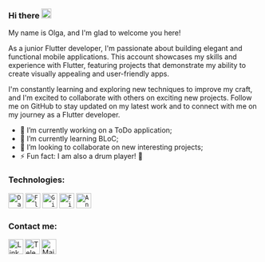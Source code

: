 ### Hi there <img src="https://raw.githubusercontent.com/MartinHeinz/MartinHeinz/master/wave.gif" width="20px">

My name is Olga, and I'm glad to welcome you here!

As a junior Flutter developer, I'm passionate about building elegant and functional mobile applications. This account showcases my skills and experience with Flutter, featuring projects that demonstrate my ability to create visually appealing and user-friendly apps. 

I'm constantly learning and exploring new techniques to improve my craft, and I'm excited to collaborate with others on exciting new projects. Follow me on GitHub to stay updated on my latest work and to connect with me on my journey as a Flutter developer.

- 🔭 I’m currently working on a ToDo application;
- 🌱 I’m currently learning BLoC;
- 👯 I’m looking to collaborate on new interesting projects;
- ⚡ Fun fact: I am also a drum player! 🥁

### Technologies:
<div>
	<code><img height="30" src="https://user-images.githubusercontent.com/25181517/186150304-1568ffdf-4c62-4bdc-9cf1-8d8efcea7c5b.png" alt="Dart" title="Dart" /></code>
	<code><img height="30" src="https://user-images.githubusercontent.com/25181517/186150365-da1eccce-6201-487c-8649-45e9e99435fd.png" alt="Flutter" title="Flutter" /></code>
	<code><img height="30" src="https://user-images.githubusercontent.com/25181517/192108372-f71d70ac-7ae6-4c0d-8395-51d8870c2ef0.png" alt="Git" title="Git" /></code>
	<code><img height="30" src="https://user-images.githubusercontent.com/25181517/189716855-2c69ca7a-5149-4647-936d-780610911353.png" alt="Firebase" title="Firebase" /></code>
	<code><img height="30" src="https://user-images.githubusercontent.com/25181517/192108895-20dc3343-43e3-4a54-a90e-13a4abbc57b9.png" alt="Android Studio" title="Android Studio" /></code>
</div>

### Contact me:
<a href="https://www.linkedin.com/in/olgabragina/"><img align="left" src="https://icon-library.com/images/linked-icon/linked-icon-5.jpg" alt="LinkedIn" width="30px"/></a>

<a href="https://t.me/o_lich"><img align="left" src="https://cdn3.iconfinder.com/data/icons/popular-services-brands-vol-2/512/telegram-512.png" alt="Telegram" width="30px"/></a>

<a href="mailto:cr.olich@gmail.com"><img align="left" src="https://icon-library.com/images/gmail-icon-circle/gmail-icon-circle-6.jpg" alt="Mail" width="30px"/></a>



